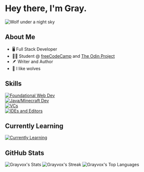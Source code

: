 # Hey there, I'm Gray.
![Wolf under a night sky](https://cdn.pixabay.com/photo/2019/10/19/11/35/wolf-4561204_960_720.png)

## About Me
- 🖥️ Full Stack Developer
- 👨‍🎓 Student @ [freeCodeCamp](https://www.freecodecamp.org/) and [The Odin Project](https://www.theodinproject.com)
- 🪶 Writer and Author
- 🐺 I like wolves

## Skills
[![Foundational Web Dev](https://skillicons.dev/icons?i=html,css,js)](https://skillicons.dev)
<br>
[![Java/Minecraft Dev](https://skillicons.dev/icons?i=java,maven)](https://skillicons.dev)
<br>
[![VCs](https://skillicons.dev/icons?i=git,github)](https://skillicons.dev)
<br>
[![IDEs and Editors](https://skillicons.dev/icons?i=vscode,idea)](https://skillicons.dev)

## Currently Learning
[![Currently Learning](https://skillicons.dev/icons?i=vue,firebase)](https://skillicons.dev)

## GitHub Stats
![Grayvox's Stats](https://github-readme-stats.vercel.app/api?username=Grayvox&theme=vue-dark&show_icons=true&hide_border=true&count_private=true)
![Grayvox's Streak](https://github-readme-streak-stats.herokuapp.com/?user=Grayvox&theme=vue-dark&hide_border=true)
![Grayvox's Top Languages](https://github-readme-stats.vercel.app/api/top-langs/?username=Grayvox&theme=vue-dark&show_icons=true&hide_border=true&layout=compact)

